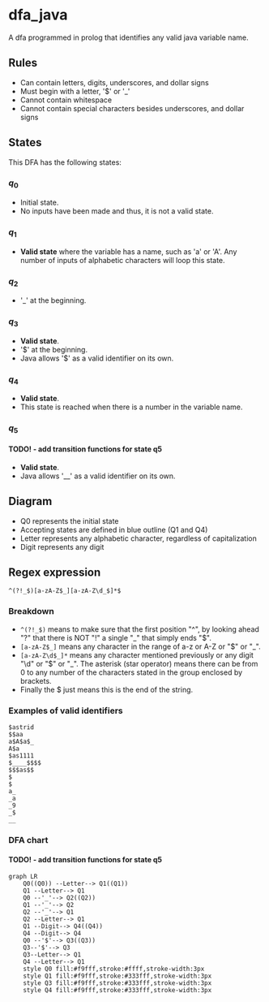 # dfa_java
A dfa programmed in prolog that identifies any valid java 
variable name.

## Rules
- Can contain letters, digits, underscores, and dollar signs
- Must begin with a letter, '$' or  '_'
- Cannot contain whitespace
- Cannot contain special characters besides underscores, and dollar signs

## States

This DFA has the following states:

### $q_0$ 
- Initial state. 
- No inputs have been made and thus, it is not a valid state.

### $q_1$ 
- **Valid state** where the variable has a name, such as 'a' or 'A'. Any number of inputs of alphabetic characters will loop this state.

### $q_2$
- '_' at the beginning. 

### $q_3$ 
- **Valid state**. 
- '$' at the beginning.
- Java allows '$' as a valid identifier on its own. 

### $q_4$
- **Valid state**. 
- This state is reached when there is a number in the variable name. 


### $q_5$
#### TODO! - add transition functions for state q5
- **Valid state**. 
- Java allows '__' as a valid identifier on its own. 

## Diagram

- Q0 represents the initial state
- Accepting states are defined in blue outline (Q1 and Q4)
- Letter represents any alphabetic character, regardless of capitalization
- Digit represents any digit

## Regex expression
`^(?!_$)[a-zA-Z$_][a-zA-Z\d_$]*$`
### Breakdown
- `^(?!_$)` means to make sure that the first position "^", by looking ahead "?" that there is NOT "!" a single "_" that simply ends "$".
- `[a-zA-Z$_]` means any character in the range of a-z or A-Z or "$" or "_".
- `[a-zA-Z\d$_]*` means any character mentioned previously or any digit "\d" or "$" or "_". The asterisk (star operator) means there can be from 0 to any number of the characters stated in the group enclosed by brackets.
- Finally the $ just means this is the end of the string.

### Examples of valid identifiers
```
$astrid
$$aa
a$A$a$_
A$a
$as1111
$____$$$$
$$$as$$
$
$
a_
_a
_9
_$
__
```

### DFA chart
#### TODO! - add transition functions for state q5

```mermaid
graph LR
    Q0((Q0)) --Letter--> Q1((Q1))
    Q1 --Letter--> Q1
    Q0 --'_'--> Q2((Q2))
    Q1 --'_'--> Q2
    Q2 --'_'--> Q1
    Q2 --Letter--> Q1
    Q1 --Digit--> Q4((Q4))
    Q4 --Digit--> Q4
    Q0 --'$'--> Q3((Q3))
    Q3--'$'--> Q3
    Q3--Letter--> Q1
    Q4 --Letter--> Q1
    style Q0 fill:#f9fff,stroke:#ffff,stroke-width:3px
    style Q1 fill:#f9fff,stroke:#333fff,stroke-width:3px
    style Q3 fill:#f9fff,stroke:#333fff,stroke-width:3px
    style Q4 fill:#f9fff,stroke:#333fff,stroke-width:3px
```